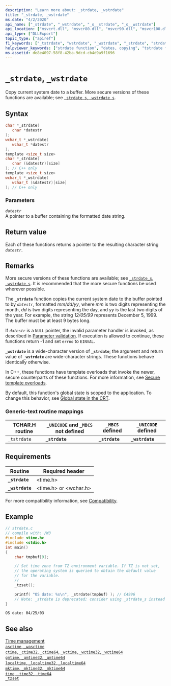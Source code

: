 ```yaml
---
description: "Learn more about: _strdate, _wstrdate"
title: "_strdate, _wstrdate"
ms.date: "4/2/2020"
api_name: ["_strdate", "_wstrdate", "_o__strdate", "_o__wstrdate"]
api_location: ["msvcrt.dll", "msvcr80.dll", "msvcr90.dll", "msvcr100.dll", "msvcr100_clr0400.dll", "msvcr110.dll", "msvcr110_clr0400.dll", "msvcr120.dll", "msvcr120_clr0400.dll", "ucrtbase.dll", "api-ms-win-crt-time-l1-1-0.dll", "api-ms-win-crt-private-l1-1-0.dll"]
api_type: ["DLLExport"]
topic_type: ["apiref"]
f1_keywords: ["_tstrdate", "wstrdate", "_wstrdate", "_strdate", "strdate"]
helpviewer_keywords: ["strdate function", "dates, copying", "tstrdate function", "_wstrdate function", "wstrdate function", "_strdate function", "_tstrdate function", "copying dates"]
ms.assetid: de8e4097-58f8-42ba-9dcd-cb4d9a9f1696
---
```

# `_strdate`, `_wstrdate`

Copy current system date to a buffer. More secure versions of these functions are available; see [`_strdate_s`, `_wstrdate_s`](strdate-s-wstrdate-s.md).

## Syntax

```C
char *_strdate(
   char *datestr
);
wchar_t *_wstrdate(
   wchar_t *datestr
);
template <size_t size>
char *_strdate(
   char (&datestr)[size]
); // C++ only
template <size_t size>
wchar_t *_wstrdate(
   wchar_t (&datestr)[size]
); // C++ only
```

### Parameters

*`datestr`*\
A pointer to a buffer containing the formatted date string.

## Return value

Each of these functions returns a pointer to the resulting character string *`datestr`*.

## Remarks

More secure versions of these functions are available; see [`_strdate_s`, `_wstrdate_s`](strdate-s-wstrdate-s.md). It is recommended that the more secure functions be used wherever possible.

The **`_strdate`** function copies the current system date to the buffer pointed to by *`datestr`*, formatted *mm/dd/yy*, where *mm* is two digits representing the month, *dd* is two digits representing the day, and *yy* is the last two digits of the year. For example, the string *12/05/99* represents December 5, 1999. The buffer must be at least 9 bytes long.

If *`datestr`* is a `NULL` pointer, the invalid parameter handler is invoked, as described in [Parameter validation](../parameter-validation.md). If execution is allowed to continue, these functions return -1 and set `errno` to `EINVAL`.

**`_wstrdate`** is a wide-character version of **`_strdate`**; the argument and return value of **`_wstrdate`** are wide-character strings. These functions behave identically otherwise.

In C++, these functions have template overloads that invoke the newer, secure counterparts of these functions. For more information, see [Secure template overloads](../secure-template-overloads.md).

By default, this function's global state is scoped to the application. To change this behavior, see [Global state in the CRT](../global-state.md).

### Generic-text routine mappings

|TCHAR.H routine|`_UNICODE` and `_MBCS` not defined|`_MBCS` defined|`_UNICODE` defined|
|---------------------|------------------------------------|--------------------|-----------------------|
|`_tstrdate`|**`_strdate`**|**`_strdate`**|**`_wstrdate`**|

## Requirements

|Routine|Required header|
|-------------|---------------------|
|**`_strdate`**|\<time.h>|
|**`_wstrdate`**|\<time.h> or \<wchar.h>|

For more compatibility information, see [Compatibility](../compatibility.md).

## Example

```C
// strdate.c
// compile with: /W3
#include <time.h>
#include <stdio.h>
int main()
{
    char tmpbuf[9];

    // Set time zone from TZ environment variable. If TZ is not set,
    // the operating system is queried to obtain the default value
    // for the variable.
    //
    _tzset();

    printf( "OS date: %s\n", _strdate(tmpbuf) ); // C4996
    // Note: _strdate is deprecated; consider using _strdate_s instead
}
```

```Output
OS date: 04/25/03
```

## See also

[Time management](../time-management.md)\
[`asctime`, `_wasctime`](asctime-wasctime.md)\
[`ctime`, `_ctime32`, `_ctime64`, `_wctime`, `_wctime32`, `_wctime64`](ctime-ctime32-ctime64-wctime-wctime32-wctime64.md)\
[`gmtime`, `_gmtime32`, `_gmtime64`](gmtime-gmtime32-gmtime64.md)\
[`localtime`, `_localtime32`, `_localtime64`](localtime-localtime32-localtime64.md)\
[`mktime`, `_mktime32`, `_mktime64`](mktime-mktime32-mktime64.md)\
[`time`, `_time32`, `_time64`](time-time32-time64.md)\
[`_tzset`](tzset.md)
